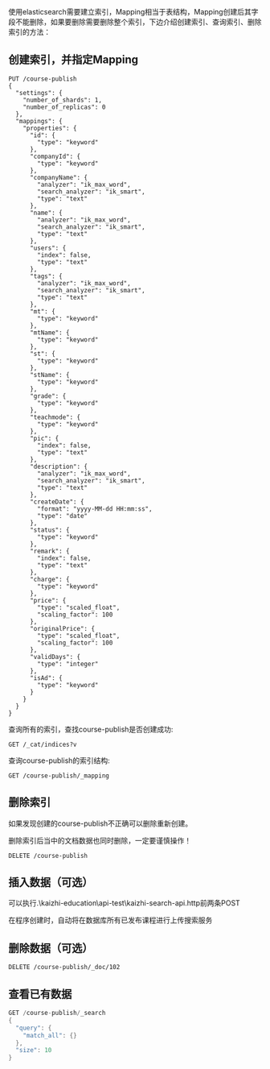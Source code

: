 使用elasticsearch需要建立索引，Mapping相当于表结构，Mapping创建后其字段不能删除，如果要删除需要删除整个索引，下边介绍创建索引、查询索引、删除索引的方法：

## 创建索引，并指定Mapping

```
PUT /course-publish
{
  "settings": {
    "number_of_shards": 1,
    "number_of_replicas": 0
  },
  "mappings": {
    "properties": {
      "id": {
        "type": "keyword"
      },
      "companyId": {
        "type": "keyword"
      },
      "companyName": {
        "analyzer": "ik_max_word",
        "search_analyzer": "ik_smart",
        "type": "text"
      },
      "name": {
        "analyzer": "ik_max_word",
        "search_analyzer": "ik_smart",
        "type": "text"
      },
      "users": {
        "index": false,
        "type": "text"
      },
      "tags": {
        "analyzer": "ik_max_word",
        "search_analyzer": "ik_smart",
        "type": "text"
      },
      "mt": {
        "type": "keyword"
      },
      "mtName": {
        "type": "keyword"
      },
      "st": {
        "type": "keyword"
      },
      "stName": {
        "type": "keyword"
      },
      "grade": {
        "type": "keyword"
      },
      "teachmode": {
        "type": "keyword"
      },
      "pic": {
        "index": false,
        "type": "text"
      },
      "description": {
        "analyzer": "ik_max_word",
        "search_analyzer": "ik_smart",
        "type": "text"
      },
      "createDate": {
        "format": "yyyy-MM-dd HH:mm:ss",
        "type": "date"
      },
      "status": {
        "type": "keyword"
      },
      "remark": {
        "index": false,
        "type": "text"
      },
      "charge": {
        "type": "keyword"
      },
      "price": {
        "type": "scaled_float",
        "scaling_factor": 100
      },
      "originalPrice": {
        "type": "scaled_float",
        "scaling_factor": 100
      },
      "validDays": {
        "type": "integer"
      },
      "isAd": {
        "type": "keyword"
      }
    }
  }
}

```

查询所有的索引，查找course-publish是否创建成功:

```
GET /_cat/indices?v 
```

查询course-publish的索引结构:

```
GET /course-publish/_mapping
```

## 删除索引

如果发现创建的course-publish不正确可以删除重新创建。

删除索引后当中的文档数据也同时删除，一定要谨慎操作！

```
DELETE /course-publish
```



## 插入数据（可选）

可以执行.\kaizhi-education\api-test\kaizhi-search-api.http前两条POST

在程序创建时，自动将在数据库所有已发布课程进行上传搜索服务



## 删除数据（可选）

```
DELETE /course-publish/_doc/102
```





## 查看已有数据

```java
GET /course-publish/_search
{
  "query": {
    "match_all": {}
  },
  "size": 10
}
```

